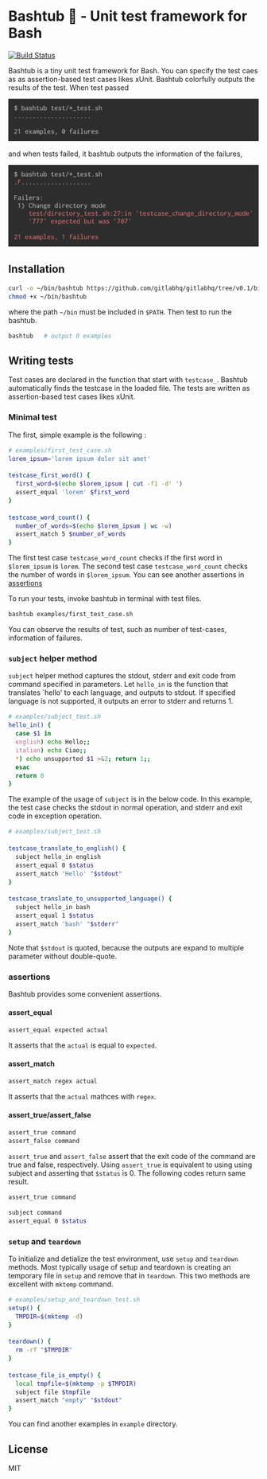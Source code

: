 Bashtub :bathtub: - Unit test framework for Bash
================================================

[![Build Status](https://travis-ci.org/ueokande/bashtub.svg?branch=master)](https://travis-ci.org/ueokande/bashtub)

Bashtub is a tiny unit test framework for Bash.
You can specify the test caes as as assertion-based test cases likes xUnit.
Bashtub colorfully outputs the results of the test.
When test passed

![success](success.png)

and when tests failed, it bashtub outputs the information of the failures,

![failure](failure.png)

Installation
------------

```sh
curl -o ~/bin/bashtub https://github.com/gitlabhq/gitlabhq/tree/v0.1/bin/bashtub
chmod +x ~/bin/bashtub
```

where the path `~/bin` must be included in `$PATH`.
Then test to run the bashtub.

```sh
bashtub   # output 0 examples
```

Writing tests
-------------

Test cases are declared in the function that start with `testcase_`.
Bashtub automatically finds the testcase in the loaded file.
The tests are written as assertion-based test cases likes xUnit.

### Minimal test

The first, simple example is the following :

```sh
# examples/first_test_case.sh
lorem_ipsum='lorem ipsum dolor sit amet'

testcase_first_word() {
  first_word=$(echo $lorem_ipsum | cut -f1 -d' ')
  assert_equal 'lorem' $first_word
}

testcase_word_count() {
  number_of_words=$(echo $lorem_ipsum | wc -w)
  assert_match 5 $number_of_words
}
```

The first test case `testcase_word_count` checks if the first word in `$lorem_ipsum` is `lorem`.
The second test case `testcase_word_count` checks the number of words in `$lorem_ipsum`.
You can see another assertions in [assertions](#assertions)

To run your tests, invoke bashtub in terminal with test files.

```sh
bashtub examples/first_test_case.sh
```

You can observe the results of test, such as number of test-cases, information of failures.

### `subject` helper method

`subject` helper method captures the stdout, stderr and exit code from command specified in parameters.
Let `hello_in` is the function that translates `hello' to each language, and outputs to stdout.
If specified language is not supported, it outputs an error to stderr and returns 1.

```sh
# examples/subject_test.sh
hello_in() {
  case $1 in
  english) echo Hello;;
  italian) echo Ciao;;
  *) echo unsupported $1 >&2; return 1;;
  esac
  return 0
}
```

The example of the usage of `subject` is in the below code.
In this example, the test case checks the stdout in normal operation, and stderr and exit code in exception operation.

```sh
# examples/subject_test.sh

testcase_translate_to_english() {
  subject hello_in english
  assert_equal 0 $status
  assert_match 'Hello' "$stdout"
}

testcase_translate_to_unsupported_language() {
  subject hello_in bash
  assert_equal 1 $status
  assert_match 'bash' "$stderr"
}
```

Note that `$stdout` is quoted, because the outputs are expand to multiple parameter without double-quote.

### assertions

Bashtub provides some convenient assertions.

#### assert_equal

```sh
assert_equal expected actual
```

It asserts that the `actual` is equal to `expected`.

#### assert_match

```sh
assert_match regex actual
```

It asserts that the `actual` mathces with `regex`.

#### assert_true/assert_false

```sh
assert_true command
assert_false command
```

`assert_true` and `assert_false` assert that the exit code of the command are true and false, respectively.
Using `assert_true` is equivalent to using using subject and asserting that `$status` is 0.
The following codes return same result.

```sh
assert_true command
```

```sh
subject command
assert_equal 0 $status
```

### `setup` and `teardown`

To initialize and detialize the test environment, use `setup` and `teardown` methods.
Most typically usage of setup and teardown is creating an temporary file in `setup` and remove that in `teardown`.
This two methods are excellent with `mktemp` command.

```sh
# examples/setup_and_teardown_test.sh
setup() {
  TMPDIR=$(mktemp -d)
}

teardown() {
  rm -rf "$TMPDIR"
}

testcase_file_is_empty() {
  local tmpfile=$(mktemp -p $TMPDIR)
  subject file $tmpfile
  assert_match "empty" "$stdout"
}
```

You can find another examples in `example` directory.

License
-------

MIT

